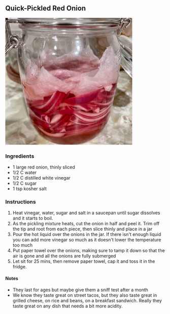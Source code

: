 ## Quick-Pickled Red Onion

<img src="../img/QPRO_01.jpg" alt="Red onions pickling" width="400"/>

### Ingredients

- 1 large red onion, thinly sliced
- 1/2 C water
- 1/2 C distilled white vinegar
- 1/2 C sugar
- 1 tsp kosher salt

### Instructions
1. Heat vinegar, water, sugar and salt in a saucepan until sugar dissolves and it starts to boil.
2. As the pickling mixture heats, cut the onion in half and peel it. Trim off the tip and root from each piece, then slice thinly and place in a jar
3. Pour the hot liquid over the onions in the jar. If there isn't enough liquid you can add more vinegar so much as it doesn't lower the temperature too much
4. Put paper towel over the onions, making sure to tamp it down so that the air is gone and all the onions are fully submerged
5. Let sit for 25 mins, then remove paper towel, cap it and toss it in the fridge.

#### Notes
- They last for ages but maybe give them a sniff test after a month
- We know they taste great on street tacos, but they also taste great in grilled cheese, on rice and beans, on a breakfast sandwich. Really they taste great on any dish that needs a bit more acidity.

